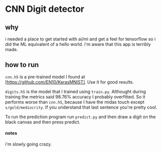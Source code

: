 # CNN Digit detector

## why
i needed a place to get started with ai/ml and get a feel for tensorflow
so i did the ML equivalent of a hello world. i'm aware that this app is terribly made.

## how to run
`cnn.h5` is a pre-trained model I found at [https://github.com/EN10/KerasMNIST]. Use it for good results.

`digits.h5` is the model that I trained using `train.py`. Althought during training the metrics said 98.76% accuracy I probably overfitted. So it performs worse than `cnn.h5`, because I have the midas touch except 
`s/gold/mediocrity`. If you understand that last sentence you're pretty cool.

To run the prediction program run `predict.py` and then draw a digit on the black canvas and then press predict.

#### notes
i'm slowly going crazy.
